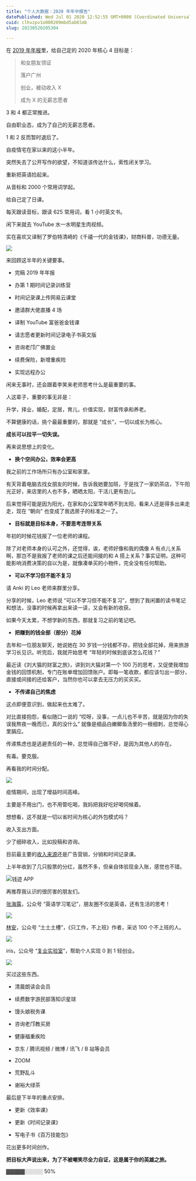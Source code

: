 ```yaml
---
title: "个人大数据：2020 年年中报告"
datePublished: Wed Jul 01 2020 12:52:55 GMT+0000 (Coordinated Universal Time)
cuid: clhvzpv1o000209mbd5ab6lmb
slug: 20230520205304

---
```


在 [2019 年年报](http://mp.weixin.qq.com/s?__biz=MzI3MzU5MDA1OQ==&mid=2247486123&idx=1&sn=1b7f16dd569747991fa2560aab452c4e&chksm=eb21b8efdc5631f9e1fc4b9266a18b5e6755ba0bdae86d221473d23bc2e6eac7161013c1b55c&scene=21#wechat_redirect)里，给自己定的 2020 年核心 4 目标是：

> 和女朋友领证
> 
> 落户广州
> 
> 创业，被动收入 X
> 
> 成为 X 的无薪志愿者

3 和 4 都正常推进。

自由职业态，成为了自己的无薪志愿者。

1 和 2 反而暂时退后了。

自疫情宅在家以来的这小半年。

突然失去了公开写作的欲望，不知道该传达什么，索性闭关学习。

重新把英语捡起来。

从音标和 2000 个常用词学起。

给自己定了日课。

每天跟读音标，跟读 625 常用词，看 1 小时英文书。

闲下来就去 YouTube 水一水明星生肉视频。

实在喜欢又译制了罗伯特清崎的《千禧一代的金钱课》，财商科普，功德无量。

![](https://cdn.hashnode.com/res/hashnode/image/upload/v1684587063269/2ff0422d-78da-4d54-bf76-d83a0a94df00.png)

来回顾这半年的关键要事。

* 完稿 2019 年年报
    
* 办第 1 期时间记录训练营
    
* 时间记录课上传网易云课堂
    
* 邀请群大佬直播 4 场
    
* 译制 YouTube 富爸爸金钱课
    
* 请志愿者更新时间记录电子书英文版
    
* 咨询老邝广佛置业
    
* 续费保险，新增重疾险
    
* 实现远程办公
    

闲来无事时，还会跟着李笑来老师思考什么是最重要的事。

人这辈子，重要的事无非是：

升学，择业，婚配，定居，育儿，价值实现，财富传承和养老。

不算健康的话，挑个最最重要的，那就是 “成长”，一切以成长为核心。

**成长可以拉平一切失误。**

再来说思想上的变化。

* **换个空间办公，效率会更高**
    

我之前的工作场所只有办公室和家里。

有天背着电脑去找女朋友的时候，告诉我她要加班，于是找了一家奶茶店，下午阳光正好，来店里的人也不多，晒晒太阳，干活儿更有劲儿。

后来觉得可能是因为阳光，在家和办公室常年晒不到太阳，看来人还是得多出来走走，现在 “朝向” 也变成了我选房子的标准之一了。

* **目标就是目标本身，不要思考连带关系**
    

年初的时候花钱报了一位老师的课程。

除了对老师本身的认可之外，还觉得，诶，老师好像和我的偶像 A 有点儿关系啊，那岂不是我报了老师的课之后还能间接的和 A 搭上关系？事实证明，这种可能影响消费决策的自以为是，就像凑单买的小物件，完全没有任何帮助。

* **可以不学习但不能不复习**
    

请 Anki 的 Leo 老师来群里分享。

分享的时候，Leo 老师说 “可以不学习但不能不复习”，想到了我闲置的读书笔记和想法，没事的时候再拿出来读一读，又会有新的收获。

如果今天太累，不想学新的东西，那就复习之前的笔记吧。

* **把赚到的钱全部（部分）花掉**
    

去年和一位朋友聊天，她说她在 30 岁钱一分钱都不存，把钱全部花掉，用来旅游学习长见识。听完后，我就开始思考 “年轻的时候到底该怎么花钱？”

最近读《刘大猫的财富之旅》，讲到刘大猫对第一个 100 万的思考，又促使我增加金钱的回馈机制，专门在账单增加回馈账户。即每一笔收款，都应该匀出一部分，直接或间接的还给客户，当然你也可以拿去无压力的买买买。

* **不传递自己的焦虑**
    

这点即便意识到，做起来也太难了。

对比直接抱怨，看似随口一说的 “哎呀，没事，一点儿也不辛苦，就是因为你的失误我熬夜一晚而已，真的没什么” 就像是细品白嫩鲫鱼汤里的一根细刺，总觉得心里膈应。

传递焦虑也是逃避责任的一种，总觉得自己做不好，是因为其他人的存在。

有毒。要克服。

再看我的时间分配。

![](https://cdn.hashnode.com/res/hashnode/image/upload/v1684587074657/df616fe3-1c3a-4725-8837-bb7a17a05f8b.png)

疫情期间，出现了增益时间高峰。

主要是不用出门，也不用管吃喝，我妈把我好吃好喝伺候着。

想想看，这不就是一切以省时间为核心的外包模式吗？

收入支出方面。

少了细碎收入，比如投稿和咨询。

目前最主要的[收入来源](http://mp.weixin.qq.com/s?__biz=MzI3MzU5MDA1OQ==&mid=2247485096&idx=1&sn=3a03ffec4045051eac8204eaae9ff8e4&chksm=eb21b4ecdc563dfa38f74025997acad6f32c44ab96983ceb7eee6ee4825fd819a2e92b6f4850&scene=21#wechat_redirect)还是广告营销，分销和时间记录课。

上半年收到了几只股票的分红，虽然不多，但亲自体验现金入账，感觉也不错。

![钱迹 APP](https://cdn.hashnode.com/res/hashnode/image/upload/v1684587081845/59552496-d6e2-4d04-aeb7-743dc2caab00.jpeg)

再推荐我认识的很厉害的朋友们。

[张海露](https://mp.weixin.qq.com/s?__biz=MzA4MDYyMTcxOA==&mid=2651273629&idx=1&sn=420d9c006db199dbdb94199f26744659&scene=21#wechat_redirect)，公众号 “英语学习笔记”，朋友圈不仅是英语，还有生活的思考！

![](https://cdn.hashnode.com/res/hashnode/image/upload/v1684587143343/13984743-3b38-478b-a437-921386480de1.png)

[林安](https://mp.weixin.qq.com/s?__biz=MzA4MTYxNzMzNQ==&mid=2650502441&idx=1&sn=431a884be0058e6bc15e60fd42fec732&scene=21#wechat_redirect)，公众号 “土土土槽”，《只工作，不上班》作者，采访 100 个不上班的人。

![](https://cdn.hashnode.com/res/hashnode/image/upload/v1684587104403/c77d78e0-3b8b-4cfb-a060-2c641089cf7f.png)

iris，公众号 “[复业实验室](https://mp.weixin.qq.com/s?__biz=MzI3OTkyNTQ3OQ==&mid=2247484238&idx=2&sn=e6455f995d14fa27c9658085d6b3b75e&scene=21#wechat_redirect)”，帮助个人实现 0 到 1 轻创业。

![](https://cdn.hashnode.com/res/hashnode/image/upload/v1684587108125/9cdf0c97-b26a-4e78-a2ee-f48b37826096.jpeg)

买过这些东西。

* 清晨朗读会会员
    
* 续费数字游民部落知识星球
    
* 馒头娘税务课
    
* 咨询老邝教买房
    
* 健康福重疾险
    
* 京东 / 腾讯视频 / 微博 / 讯飞 / B 站等会员
    
* ZOOM
    
* 荒野乱斗
    
* 谢裕大绿茶
    

最后是下半年的重点安排。

* 更新《效率课》
    
* 更新《时间记录课》
    
* 写电子书《百万技能包》
    

花出更多时间创作。

**把目标大声说出来，为了不被嘲笑尽全力自证，这是属于你的英雄之旅。**

▓▓▓▓▓░░░░░ 50%